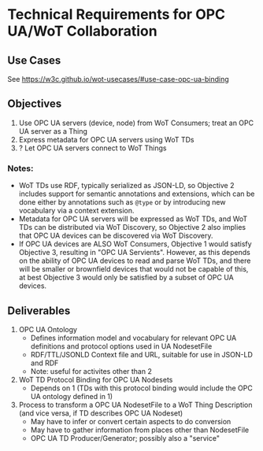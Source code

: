# Technical Requirements for OPC UA/WoT Collaboration

## Use Cases
See https://w3c.github.io/wot-usecases/#use-case-opc-ua-binding

## Objectives
1. Use OPC UA servers (device, node) from WoT Consumers; treat an OPC UA server as a Thing
2. Express metadata for OPC UA servers using WoT TDs
3. ? Let OPC UA servers connect to WoT Things

### Notes:
* WoT TDs use RDF, typically serialized as JSON-LD, so Objective 2 includes support for semantic annotations and extensions, 
  which can be done either by annotations such as `@type` or by introducing new vocabulary via a context extension.
* Metadata for OPC UA servers will be expressed as WoT TDs, and WoT TDs can be distributed via
  WoT Discovery, so Objective 2 also implies that OPC UA devices can be discovered via WoT Discovery.
* If OPC UA devices are ALSO WoT Consumers, Objective 1 would satisfy Objective 3, resulting in "OPC UA Servients".
  However, as this depends on the ability of OPC UA devices to read and parse WoT TDs, and there will be smaller
  or brownfield devices that would not be capable of this, at best Objective 3 would only be satisfied by
  a subset of OPC UA devices.

## Deliverables
1. OPC UA Ontology
   - Defines information model and vocabulary for relevant OPC UA definitions and protocol options used in UA NodesetFile
   - RDF/TTL/JSONLD Context file and URL, suitable for use in JSON-LD and RDF
   - Note: useful for activites other than 2
2. WoT TD Protocol Binding for OPC UA Nodesets
   - Depends on 1 (TDs with this protocol binding would include the OPC UA ontology defined in 1)
3. Process to transform a OPC UA NodesetFile to a WoT Thing Description (and vice versa, if TD describes OPC UA Nodeset)
   - May have to infer or convert certain aspects to do conversion
   - May have to gather information from places other than NodesetFile
   - OPC UA TD Producer/Generator; possibly also a "service"
